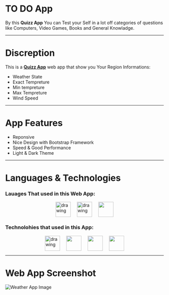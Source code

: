 # TO DO App

By this **Quizz App** You can Test your Self in a lot off categories of questions like Computers, Video Games, Books and General Knowladge.

---

# Discreption

This is a [**Quizz App**](https://quizz-app-eta.vercel.app/) web app that show you Your Region Informations:

- Weather State
- Exact Tempreture
- Min tempreture
- Max Tempreture
- Wind Speed

---

# App Features

- Reponsive
- Nice Design with Bootstrap Framework
- Speed & Good Performance
- Light & Dark Theme

---

# Languages & Technologies

### Lauages That used in this Web App:

<div style="display: flex; justify-content: center; align-items: center; gap: 20px;">
  <a href="https://developer.mozilla.org/en-US/docs/Web/HTML"><img src="https://img.icons8.com/color/48/000000/html-5--v1.png" alt="drawing" width="48" height="48"/></a>
  <a href="https://developer.mozilla.org/en-US/docs/Web/CSS?retiredLocale=ar"><img src="https://img.icons8.com/color/48/000000/css3.png" alt="drawing" width="48" height="48"/></a>
  <a href="https://www.javascript.com/"><img src="https://img.icons8.com/color/48/000000/javascript--v2.png" width="48" height="48"/></a>
</div>

### Technolohies that used in this App:

<div style="display: flex; justify-content: center; align-items: center; gap: 20px;">
  <a href="https://reactjs.org/"><img src="https://cdn-icons-png.flaticon.com/512/3334/3334886.png" alt="drawing" width="48" height="48"/></a>
  <a href="https://getbootstrap.com/"><img src="https://img.icons8.com/color/48/000000/bootstrap.png" width="48" height="48"/></a>
  <a href="https://styled-components.com/"><img src="https://cdn.iconscout.com/icon/premium/png-64-thumb/nail-polish-73-761221.png" width="48" height="48"/></a>
  <a href="https://reactrouter.com/"><img src="https://static-00.iconduck.com/assets.00/react-router-icon-512x279-zswz065s.png" width="48" height="48"/></a>
</div>

---

# Web App Screenshot

![Weather App Image]()
